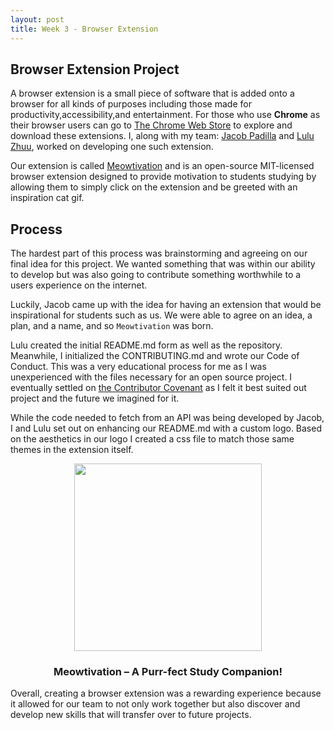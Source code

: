 ```yaml
---
layout: post
title: Week 3 - Browser Extension
---
```


## Browser Extension Project

A browser extension is a small piece of software that is added onto a browser for all kinds of purposes including those made for productivity,accessibility,and entertainment. For those who use **Chrome** as their browser users can go to [The Chrome Web Store](https://chromewebstore.google.com/category/extensions) to explore and download these extensions. I, along with my team: [Jacob Padilla](https://github.com/ossd-s25/jpjacobpadilla-weekly) and [Lulu Zhuu](https://github.com/ossd-s25/LuluZhuu-weekly), worked on developing one such extension.

<!--more-->
Our extension is called [Meowtivation](https://github.com/ossd-s25/Meowtivation) and is an open-source MIT-licensed browser extension designed to provide motivation to students studying by allowing them to simply click on the extension and be greeted with an inspiration cat gif.

## Process

The hardest part of this process was brainstorming and agreeing on our final idea for this project. We wanted something that was within our ability to develop but was also going to contribute something worthwhile to a users experience on the internet. 

Luckily, Jacob came up with the idea for having an extension that would be inspirational for students such as us. We were able to agree on an idea, a plan, and a name, and so `Meowtivation` was born.


Lulu created the initial README.md form as well as the repository. Meanwhile, I initialized the CONTRIBUTING.md and wrote our Code of Conduct. This was a very educational process for me as I was unexperienced with the files necessary for an open source project. I eventually settled on [the Contributor Covenant](https://www.contributor-covenant.org/version/1/4/code-of-conduct/) as I felt it best suited out project and the future we imagined for it.

While the code needed to fetch from an API was being developed by Jacob, I and Lulu set out on enhancing our README.md with a custom logo. Based on the aesthetics in our logo I created a css file to match those same themes in the extension itself.

<p align="center">
    <img src="/briz123-weekly/images/Meowtivation.png" width="300px">
</p>
<h3 align="center">Meowtivation – A Purr-fect Study Companion!</h3>


Overall, creating a browser extension was a rewarding experience because it allowed for our team to not only work together but also discover and develop new skills that will transfer over to future projects.